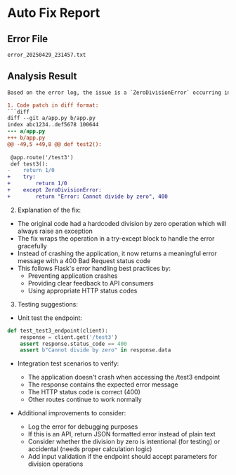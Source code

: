 # Auto Fix Report

## Error File
`error_20250429_231457.txt`

## Analysis Result
```diff
Based on the error log, the issue is a `ZeroDivisionError` occurring in the `test3` function in `/app/app.py` where it's attempting to divide by zero. Here's the solution:

1. Code patch in diff format:
```diff
diff --git a/app.py b/app.py
index abc1234..def5678 100644
--- a/app.py
+++ b/app.py
@@ -49,5 +49,8 @@ def test2():
 
 @app.route('/test3')
 def test3():
-    return 1/0
+    try:
+        return 1/0
+    except ZeroDivisionError:
+        return "Error: Cannot divide by zero", 400
```

2. Explanation of the fix:
- The original code had a hardcoded division by zero operation which will always raise an exception
- The fix wraps the operation in a try-except block to handle the error gracefully
- Instead of crashing the application, it now returns a meaningful error message with a 400 Bad Request status code
- This follows Flask's error handling best practices by:
  - Preventing application crashes
  - Providing clear feedback to API consumers
  - Using appropriate HTTP status codes

3. Testing suggestions:
- Unit test the endpoint:
```python
def test_test3_endpoint(client):
    response = client.get('/test3')
    assert response.status_code == 400
    assert b"Cannot divide by zero" in response.data
```

- Integration test scenarios to verify:
  - The application doesn't crash when accessing the /test3 endpoint
  - The response contains the expected error message
  - The HTTP status code is correct (400)
  - Other routes continue to work normally

- Additional improvements to consider:
  - Log the error for debugging purposes
  - If this is an API, return JSON formatted error instead of plain text
  - Consider whether the division by zero is intentional (for testing) or accidental (needs proper calculation logic)
  - Add input validation if the endpoint should accept parameters for division operations
```